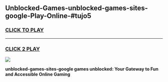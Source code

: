 
## Unblocked-Games-unblocked-games-sites-google-Play-Online-#tujo5
<h3>
<a href="https://premium.freeplayer.one?title=unblocked-games-sites-google&ref=27F">CLICK TO PLAY</a></h3>
<hr>

<h3>
<a href="https://premium.freeplayer.one?title=unblocked-games-sites-google&ref=27F">CLICK 2 PLAY</a>
  
</h3>

<a href="https://premium.freeplayer.one?title=unblocked-games-sites-google&ref=27F"><img src="https://clearcache.store/games.png"></a>


**unblocked-games-sites-google games unblocked: Your Gateway to Fun and Accessible Online Gaming**
